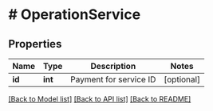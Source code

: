 # # OperationService

## Properties

Name | Type | Description | Notes
------------ | ------------- | ------------- | -------------
**id** | **int** | Payment for service ID | [optional]

[[Back to Model list]](../../README.md#models) [[Back to API list]](../../README.md#endpoints) [[Back to README]](../../README.md)
